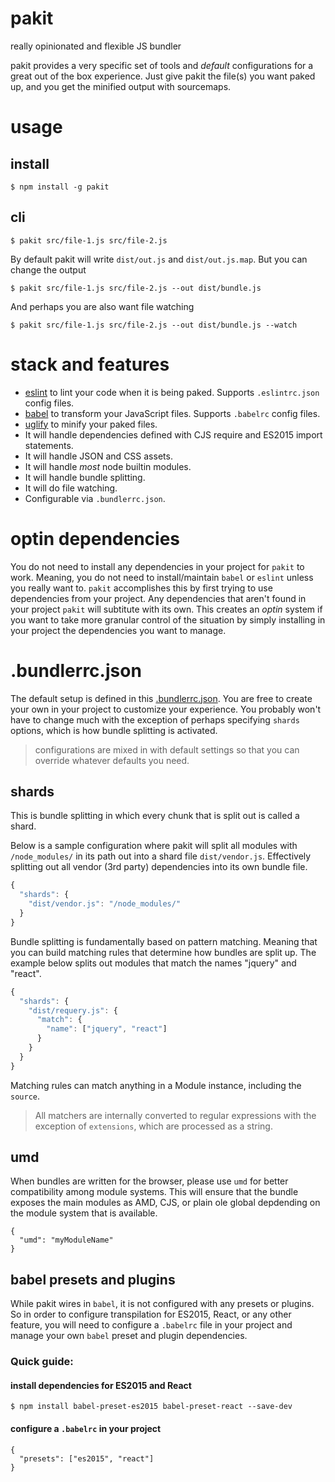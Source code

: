# pakit
really opinionated and flexible JS bundler

pakit provides a very specific set of tools and *default* configurations for a great out of the box experience. Just give pakit the file(s) you want paked up, and you get the minified output with sourcemaps.

# usage

## install

```
$ npm install -g pakit
```

## cli

```
$ pakit src/file-1.js src/file-2.js
```

By default pakit will write `dist/out.js` and `dist/out.js.map`. But you can change the output

```
$ pakit src/file-1.js src/file-2.js --out dist/bundle.js
```

And perhaps you are also want file watching

```
$ pakit src/file-1.js src/file-2.js --out dist/bundle.js --watch
```


# stack and features

- [eslint](http://eslint.org/) to lint your code when it is being paked. Supports `.eslintrc.json` config files.
- [babel](https://babeljs.io/) to transform your JavaScript files. Supports `.babelrc` config files.
- [uglify](https://github.com/mishoo/UglifyJS2) to minify your paked files.
- It will handle dependencies defined with CJS require and ES2015 import statements.
- It will handle JSON and CSS assets.
- It will handle *most* node builtin modules.
- It will handle bundle splitting.
- It will do file watching.
- Configurable via `.bundlerrc.json`.


# optin dependencies

You do not need to install any dependencies in your project for `pakit` to work. Meaning, you do not need to install/maintain `babel` or `eslint` unless you really want to. `pakit` accomplishes this by first trying to use dependencies from your project. Any dependencies that aren't found in your project `pakit` will subtitute with its own. This creates an *optin* system if you want to take more granular control of the situation by simply installing in your project the dependencies you want to manage.


# .bundlerrc.json

The default setup is defined in this [.bundlerrc.json](https://github.com/MiguelCastillo/pakit/blob/master/.bundlerrc.json). You are free to create your own in your project to customize your experience. You probably won't have to change much with the exception of perhaps specifying `shards` options, which is how bundle splitting is activated.

> configurations are mixed in with default settings so that you can override whatever defaults you need.

## shards

This is bundle splitting in which every chunk that is split out is called a shard.

Below is a sample configuration where pakit will split all modules with `/node_modules/` in its path out into a shard file `dist/vendor.js`. Effectively splitting out all vendor (3rd party) dependencies into its own bundle file.

``` javascript
{
  "shards": {
    "dist/vendor.js": "/node_modules/"
  }
}
```

Bundle splitting is fundamentally based on pattern matching. Meaning that you can build matching rules that determine how bundles are split up. The example below splits out modules that match the names "jquery" and "react".

``` javascript
{
  "shards": {
    "dist/requery.js": {
      "match": {
        "name": ["jquery", "react"]
      }
    }
  }
}
```

Matching rules can match anything in a Module instance, including the `source`.

> All matchers are internally converted to regular expressions with the exception of `extensions`, which are processed as a string.


## umd

When bundles are written for the browser, please use `umd` for better compatibility among module systems. This will ensure that the bundle exposes the main modules as AMD, CJS, or plain ole global depdending on the module system that is available.

```
{
  "umd": "myModuleName"
}
```


## babel presets and plugins

While pakit wires in `babel`, it is not configured with any presets or plugins. So in order to configure transpilation for ES2015, React, or any other feature, you will need to configure a `.babelrc` file in your project and manage your own `babel` preset and plugin dependencies.

### Quick guide:

#### install dependencies for ES2015 and React

```
$ npm install babel-preset-es2015 babel-preset-react --save-dev
```


#### configure a `.babelrc` in your project

```
{
  "presets": ["es2015", "react"]
}
```
